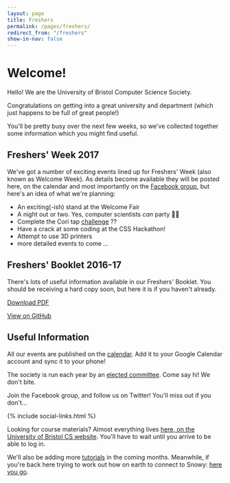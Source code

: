 ```yaml
---
layout: page
title: Freshers
permalink: /pages/freshers/
redirect_from: "/freshers"
show-in-nav: false
---
```


# Welcome!

Hello! We are the University of Bristol Computer Science Society.

Congratulations on getting into a great university and department (which just happens to be full of great people!)

You'll be pretty busy over the next few weeks, so we've collected together some information which you might find useful.

## Freshers' Week 2017

We've got a number of exciting events lined up for Freshers' Week (also known as Welcome Week). As details become available they will be posted here, on the calendar and most importantly on the [Facebook group](https://www.facebook.com/groups/CSSBristol/), but here's an idea of what we're planning:

* An exciting(-ish) stand at the Welcome Fair
* A night out or two. Yes, computer scientists *can* party 🎉💾
* Complete the Cori tap [challenge](https://thetab.com/uk/bristol/2017/03/24/ten-step-guide-cori-tap-challenge-29087) ??
* Have a crack at some coding at the CSS Hackathon!
* Attempt to use 3D printers
* more detailed events to come ...

<div id="calendar" class="calendar"></div>

<script type="text/javascript">
$(document).ready(function() {
    $('#calendar').fullCalendar({
      header: {
        left: 'title',
        center: '',
        right: ''
      },
      views: {
        agenda: {
          minTime: "09:00:00"
        }
      },
      defaultView: 'agendaWeek',
      defaultDate: '2017-09-18',
      firstDay: 1,
      googleCalendarApiKey: 'AIzaSyBoDRhd5JAtBWVaN0zzEmrKo8_0W5RKF_0',
      eventSources: [
        {
          googleCalendarId: 'cssbristol.co.uk_cmmb77i4kd6d9okfv5nc1pibn0@group.calendar.google.com',
          className: 'calendar__event--css'
        }
      ]
    })

});
</script>

## Freshers' Booklet 2016-17

There's lots of useful information available in our Freshers' Booklet. You should be receiving a hard copy soon, but here it is if you haven't already.

[Download PDF](https://github.com/cssbristol/)

[View on GitHub](https://github.com/cssbristol/)

<!--<iframe src = "/ViewerJS/#https://raw.githubusercontent.com/cssbristol/freshers-booklet-2016/master/booklet.pdf" width='100%' height='600' allowfullscreen webkitallowfullscreen></iframe>-->

## Useful Information

All our events are published on the [calendar](/events/). Add it to your Google Calendar account and sync it to your phone!

The society is run each year by an [elected committee](/contact/). Come say hi! We don't bite.

Join the Facebook group, and follow us on Twitter! You'll miss out if you don't...

{% include social-links.html %}

Looking for course materials? Almost everything lives [here, on the University of Bristol CS website](http://www.cs.bris.ac.uk/Teaching/). You'll have to wait until you arrive to be able to log in.

We'll also be adding more [tutorials](/tutorials/) in the coming months. Meanwhile, if you're back here trying to work out how on earth to connect to Snowy: [here you go](/tutorials/ssh-into-snowy/).
